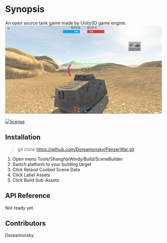 # Synopsis 
An open source tank game made by Unity3D game engine.
![screenshot](https://github.com/Doreamonsky/Markdown/blob/master/Screenshot.jpg?raw=true)

[![license](http://img.shields.io/badge/license-MIT-blue.svg)]()

## Installation 
> git clone https://github.com/Doreamonsky/PanzerWar.git

1. Open menu Tools/ShanghaiWindy/Build/SceneBuilder 
2. Switch platform to your building target
3. Click Relaod Cooked Scene Data
4. Click Label Assets 
5. Click Build Sub-Assets

## API Reference
Not ready yet.

## Contributors
Doreamonsky
